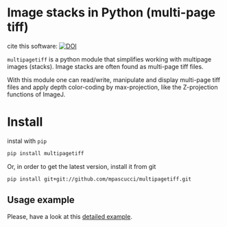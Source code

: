 # Image stacks in Python (multi-page tiff)

cite this software:
[![DOI](https://zenodo.org/badge/166888905.svg)](https://zenodo.org/badge/latestdoi/166888905)

`multipagetiff` is a python module that simplifies working with multipage images (stacks). Image stacks are often found as multi-page tiff files.

With this module one can read/write, manipulate and display multi-page tiff files and apply depth color-coding by max-projection, like the Z-projection functions of ImageJ.

# Install
instal with `pip`
```sh
pip install multipagetiff
```

Or, in order to get the latest version, install it from git
```
pip install git+git://github.com/mpascucci/multipagetiff.git
```

## Usage example
Please, have a look at this [detailed example](examples/markdown/example.md).